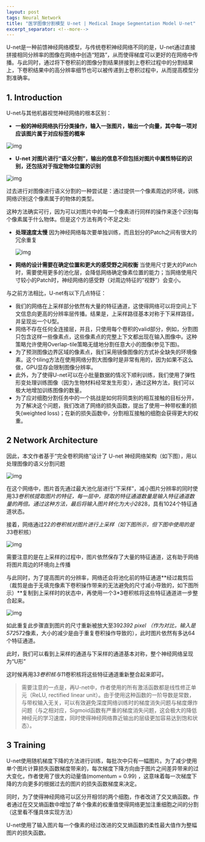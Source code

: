 ```yaml
---
layout: post
tags: Neural_Network
title: "医学图像分割模型 U-net | Medical Image Segmentation Model U-net"
excerpt_separator: <!--more-->
---
```


U-net是一种前馈神经网络模型，与传统卷积神经网络不同的是，U-net通过直接拼接相同分辨率的图像在网络中创造“短路”，从而使得梯度可以更好的在网络中传播。与此同时，通过将下卷积前的图像分割结果拼接到上卷积过程中的分割结果上，下卷积结果中的高分辨率细节也可以被传递到上卷积过程中，从而提高模型分割准确率。

<!--more-->

## 1. Introduction

U-net与其他机器视觉神经网络的根本区别：

- **一般的神经网络执行分类操作，输入一张图片，输出一个向量，其中每一项对应该图片属于对应标签的概率**

![img](https://markchenyutian.github.io/Markchen_Blog/Articles/U-Net-Convolutional-Network-%E7%9F%A5%E4%B9%8E_files_files/v2-6fd1d2709c576e4a68e207dac32c3dd3_720w.jpg)

* **U-net 对图片进行“语义分割”，输出的信息不但包括对图片中属性特征的识别，还包括对于指定物体位置的识别**

![img](https://markchenyutian.github.io/Markchen_Blog/Articles/U-Net-Convolutional-Network-%E7%9F%A5%E4%B9%8E_files_files/v2-ef5f2558303221f7a3c0da91c7ccb3e6_720w.jpg)

过去进行对图像进行语义分割的一种尝试是：通过提供一个像素周边的环境，训练网络识别这个像素属于的物体的类型。

这种方法确实可行，因为可以对图片中的每一个像素进行同样的操作来逐个识别每个像素属于什么物体。但是这个方法有两个不足之处:

- **处理速度太慢** 因为神经网络每次要单独训练，而且划分的Patch之间有很大的冗余重复

  ![img](https://markchenyutian.github.io/Markchen_Blog/Articles/U-Net-Convolutional-Network-%E7%9F%A5%E4%B9%8E_files_files/v2-e17a458cda43e4121e45c595c3b53926_720w.jpg)

- **网络的设计需要在确定位置和更大的感受野之间权衡** 当使用尺寸更大的Patch时，需要使用更多的池化层，会降低网络确定像素位置的能力；当网络使用尺寸较小的Patch时，神经网络的感受野（对周边特征的“视野”）会变小。

与之前方法相比，U-net有以下几点特征：

- 我们的网络在上采样部分依然有大量的特征通道，这使得网络可以将空间上下文信息向更高的分辨率层传播。结果是，上采样路径基本对称于下采样路径，并呈现出一个U型。
- 网络不存在任何全连接层，并且，只使用每个卷积的valid部分，例如，分割图只包含这样一些像素点，这些像素点的完整上下文都出现在输入图像中。这种策略允许使用Overlap-tile策略无缝地分割任意大小的图像(参见下图)。
- 为了预测图像边界区域的像素点，我们采用镜像图像的方式补全缺失的环境像素。这个tiling方法在使用网络分割大图像时是非常有用的，因为如果不这么做，GPU显存会限制图像分辨率。
- 此外，为了使得U-net可以在小批量数据的情况下顺利训练，我们使用了弹性形变处理训练图像（因为生物材料经常发生形变），通过这种方法，我们可以极大地增加训练图像的数量。
- 为了应对细胞分割任务中的一个挑战是如何将同类别的相互接触的目标分开，为了解决这个问题，我们改进了网络的损失函数，提出了使用一种带权重的损失(weighted loss)；在新的损失函数中，分割相互接触的细胞会获得更大的权重。

## 2 Network Architecture

因此，本文作者基于“完全卷积网络”设计了 U-net 神经网络架构（如下图），用以处理图像的语义分割问题

![img](https://markchenyutian.github.io/Markchen_Blog/Articles/U-Net-Convolutional-Network-%E7%9F%A5%E4%B9%8E_files_files/v2-4fb895141e2322cf7ba21292e0984368_720w.jpg)

在这个网络中，图片首先通过最大池化层进行“下采样”，减小图片分辨率的同时使用3*3卷积核提取图片的特征，每一层中，提取的特征通道数量是输入特征通道数量的两倍。通过这种方法，最后将输入图片转化为大小28*28，具有1024个特征通道状态。

接着，网络通过2*2的卷积核对图片进行上采样（如下图所示，但下图中使用的是3*3卷积核）

![img](https://markchenyutian.github.io/Markchen_Blog/Articles/U-Net-Convolutional-Network-%E7%9F%A5%E4%B9%8E_files_files/v2-a8b996405d118cfa283b6f95a866ffd7_b.jpg)

需要注意的是在上采样的过程中，图片依然保存了大量的特征通道，这有助于网络将图片周边的环境向上传播

与此同时，为了提高图片的分辨率，网络还会将池化前的特征通道**经过裁剪后（裁剪是由于无填充像素下卷积操作带来的无法避免的尺寸减小导致的，如下图所示）**复制到上采样时的状态中，再使用一个3*3卷积核将这些特征通道进一步整合起来。

![img](https://markchenyutian.github.io/Markchen_Blog/Articles/U-Net-Convolutional-Network-%E7%9F%A5%E4%B9%8E_files_files/v2-4be57777206c41921a9262ec3f484678_b.jpg)

如此重复此步骤直到图片的尺寸重新被放大至392*392 pixel （作为对比，输入是572*572像素，大小的减少是由于重复卷积操作导致的），此时图片依然有多达64个特征通道。

此时，我们可以看到上采样的通道与下采样的通道基本对称，整个神经网络呈现为“U形”

这时候再用3*3卷积核与1*1卷积核将这些特征通道重新整合起来即可。



> 需要注意的一点是，再U-net中，作者使用的所有激活函数都是线性修正单元（ReLU, rectified linear unit）。由于使用这种函数的一阶导数是常数，与带权输入无关，可以有效避免深度网络训练时的梯度消失问题与梯度爆炸问题（与之相对应，Sigmoid函数有严重的梯度消失问题，这会极大的降低神经元的学习速度，同时使得神经网络靠近输出的层级更加容易达到饱和状态）。

## 3 Training

U-net使用随机梯度下降的方法进行训练，每批次中只有一幅图片。为了减少使用单个图片计算损失函数梯度带来的，每次梯度下降方向由于图片之间差异带来的过大变化，作者使用了很大的动量值(momentum = 0.99) ，这意味着每一次梯度下降的方向更多的根据过去的图片的损失函数梯度来决定。

同时，为了使得神经网络可以区分开相邻的两个细胞，作者改进了交叉熵函数。作者通过在交叉熵函数中增加了单个像素的权重值使得网络更加注重细胞之间的分割（这里看不懂具体实现方法）

U-net使用了输入图片每一个像素的经过改进的交叉熵函数的柔性最大值作为整幅图片的损失函数。